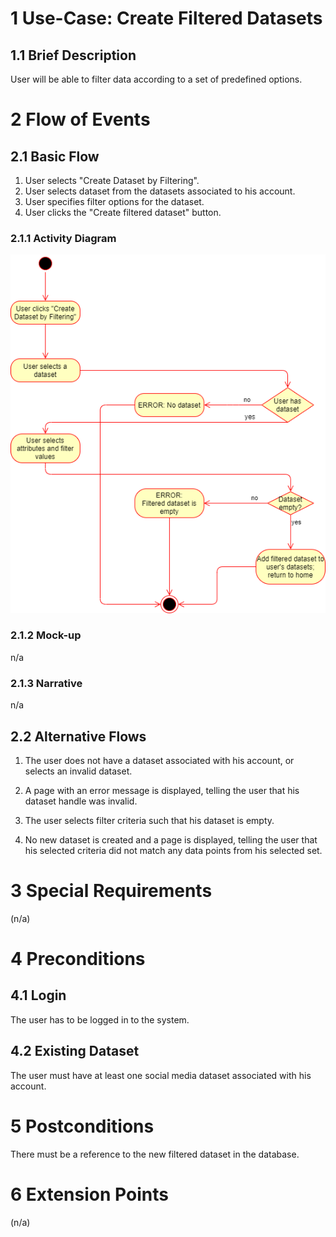 # 1 Use-Case: Create Filtered Datasets

## 1.1 Brief Description

User will be able to filter data according to a set of predefined options.

# 2 Flow of Events

## 2.1 Basic Flow

1. User selects "Create Dataset by Filtering".
2. User selects dataset from the datasets associated to his account.
3. User specifies filter options for the dataset.
4. User clicks the "Create filtered dataset" button.

### 2.1.1 Activity Diagram

![Filter Data Activity Diagram](filterData.png)

### 2.1.2 Mock-up

n/a

### 2.1.3 Narrative

n/a

## 2.2 Alternative Flows

1. The user does not have a dataset associated with his account, or selects an invalid dataset.
2. A page with an error message is displayed, telling the user that his dataset handle was invalid.

1. The user selects filter criteria such that his dataset is empty.
2. No new dataset is created and a page is displayed, telling the user that his selected criteria did not match any data points from his selected set.

# 3 Special Requirements

(n/a)

# 4 Preconditions

## 4.1 Login

The user has to be logged in to the system.

## 4.2 Existing Dataset

The user must have at least one social media dataset associated with his account.

# 5 Postconditions

There must be a reference to the new filtered dataset in the database.
 
# 6 Extension Points

(n/a)

